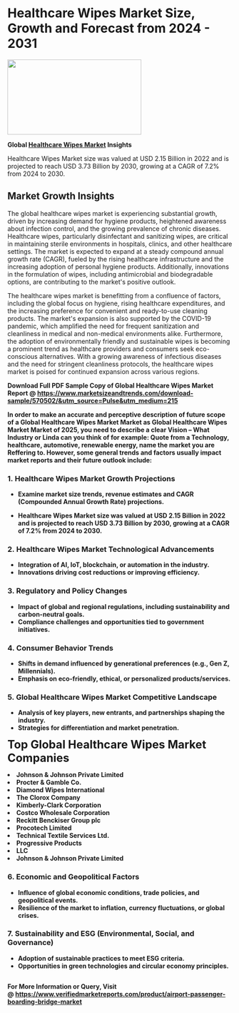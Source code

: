 <H1>Healthcare Wipes Market Size, Growth and Forecast from 2024 - 2031</H1><img class="aligncenter size-medium wp-image-584254" src="https://thirdeyenews.in/wp-content/uploads/2024/09/Global-Market-Research-300x168.jpeg" alt="" width="300" height="168" /><p><strong>Global&nbsp;<a href="https://www.marketsizeandtrends.com/download-sample/570502/&amp;utm_source=Pulse&amp;utm_medium=215">Healthcare Wipes Market</a> Insights</strong></p><p>Healthcare Wipes Market size was valued at USD 2.15 Billion in 2022 and is projected to reach USD 3.73 Billion by 2030, growing at a CAGR of 7.2% from 2024 to 2030.</p><p><h2>Market Growth Insights</h2> <p>The global healthcare wipes market is experiencing substantial growth, driven by increasing demand for hygiene products, heightened awareness about infection control, and the growing prevalence of chronic diseases. Healthcare wipes, particularly disinfectant and sanitizing wipes, are critical in maintaining sterile environments in hospitals, clinics, and other healthcare settings. The market is expected to expand at a steady compound annual growth rate (CAGR), fueled by the rising healthcare infrastructure and the increasing adoption of personal hygiene products. Additionally, innovations in the formulation of wipes, including antimicrobial and biodegradable options, are contributing to the market's positive outlook.</p> <p><strong></strong></p> <p>The healthcare wipes market is benefitting from a confluence of factors, including the global focus on hygiene, rising healthcare expenditures, and the increasing preference for convenient and ready-to-use cleaning products. The market's expansion is also supported by the COVID-19 pandemic, which amplified the need for frequent sanitization and cleanliness in medical and non-medical environments alike. Furthermore, the adoption of environmentally friendly and sustainable wipes is becoming a prominent trend as healthcare providers and consumers seek eco-conscious alternatives. With a growing awareness of infectious diseases and the need for stringent cleanliness protocols, the healthcare wipes market is poised for continued expansion across various regions.</p> <p><strong></p><p><span class=""><strong>Download Full PDF Sample Copy of Global Healthcare Wipes Market Report</strong> @ <a href="https://www.marketsizeandtrends.com/download-sample/570502/&amp;utm_source=Pulse&amp;utm_medium=215" target="_blank">https://www.marketsizeandtrends.com/download-sample/570502/&amp;utm_source=Pulse&amp;utm_medium=215</a></span></p><p>In order to make an accurate and perceptive description of future scope of a Global&nbsp;Healthcare Wipes Market Market as Global&nbsp;Healthcare Wipes Market Market of 2025, you need to describe a clear Vision &ndash; What Industry or Linda can you think of for example: Quote from a Technology, healthcare, automotive, renewable energy, name the market you are Reffering to. However, some general trends and factors usually impact market reports and their future outlook include:</p><h3>1.&nbsp;<strong>Healthcare Wipes Market Growth Projections</strong></h3><ul><li>Examine market size trends, revenue estimates and CAGR (Compounded Annual Growth Rate) projections.</li><li><p>Healthcare Wipes Market size was valued at USD 2.15 Billion in 2022 and is projected to reach USD 3.73 Billion by 2030, growing at a CAGR of 7.2% from 2024 to 2030.</p></li></ul><h3>2.&nbsp;<strong>Healthcare Wipes Market Technological Advancements</strong></h3><ul><li>Integration of AI, IoT, blockchain, or automation in the industry.</li><li>Innovations driving cost reductions or improving efficiency.</li></ul><h3>3.&nbsp;<strong>Regulatory and Policy Changes</strong></h3><ul><li>Impact of global and regional regulations, including sustainability and carbon-neutral goals.</li><li>Compliance challenges and opportunities tied to government initiatives.</li></ul><h3>4.&nbsp;<strong>Consumer Behavior Trends</strong></h3><ul><li>Shifts in demand influenced by generational preferences (e.g., Gen Z, Millennials).</li><li>Emphasis on eco-friendly, ethical, or personalized products/services.</li></ul><h3>5.&nbsp;<strong>Global Healthcare Wipes Market Competitive Landscape</strong></h3><ul><li>Analysis of key players, new entrants, and partnerships shaping the industry.</li><li>Strategies for differentiation and market penetration.</li></ul><p data-pm-slice="1 1 []"><span style="color: inherit; font-family: inherit; font-size: 25px;">Top Global Healthcare Wipes Market Companies</span></p><div class="" data-test-id=""><p><li>Johnson & Johnson Private Limited</li><li> Procter & Gamble Co.</li><li> Diamond Wipes International</li><li> The Clorox Company</li><li> Kimberly-Clark Corporation</li><li> Costco Wholesale Corporation</li><li> Reckitt Benckiser Group plc</li><li> Procotech Limited</li><li> Technical Textile Services Ltd.</li><li> Progressive Products</li><li> LLC</li><li> Johnson & Johnson Private Limited</li></p></div><h3>6.&nbsp;<strong>Economic and Geopolitical Factors</strong></h3><ul><li>Influence of global economic conditions, trade policies, and geopolitical events.</li><li>Resilience of the market to inflation, currency fluctuations, or global crises.</li></ul><h3>7.&nbsp;<strong>Sustainability and ESG (Environmental, Social, and Governance)</strong></h3><ul><li>Adoption of sustainable practices to meet ESG criteria.</li><li>Opportunities in green technologies and circular economy principles.</li></ul><h2><strong style="font-size: 14px;">For More Information or Query, Visit @&nbsp;</strong><a style="background-color: #ffffff; font-size: 14px;" href="https://www.marketsizeandtrends.com/report/healthcare-wipes-market/" target="_blank">https://www.verifiedmarketreports.com/product/airport-passenger-boarding-bridge-market</a></h2>
